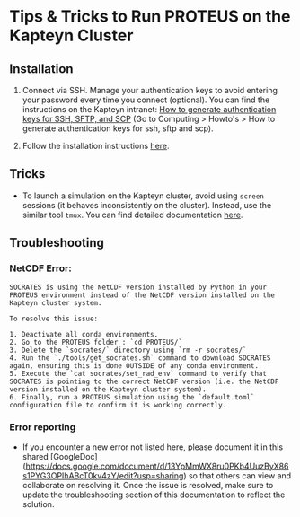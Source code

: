 # Tips & Tricks to Run PROTEUS on the Kapteyn Cluster

## Installation

1. Connect via SSH. Manage your authentication keys to avoid entering your password every time you connect (optional). You can find the instructions on the Kapteyn intranet: [How to generate authentication keys for SSH, SFTP, and SCP](https://www.astro.rug.nl/intranet/computing/index.php) (Go to Computing > Howto's > How to generate authentication keys for ssh, sftp and scp).

2. Follow the installation instructions [here](./installation.md).

## Tricks

- To launch a simulation on the Kapteyn cluster, avoid using `screen` sessions (it behaves inconsistently on the cluster). Instead, use the similar tool `tmux`. You can find detailed documentation [here](https://tmuxcheatsheet.com/).

## Troubleshooting

### NetCDF Error:

    SOCRATES is using the NetCDF version installed by Python in your PROTEUS environment instead of the NetCDF version installed on the Kapteyn cluster system.

    To resolve this issue:

    1. Deactivate all conda environments.
    2. Go to the PROTEUS folder : `cd PROTEUS/`
    3. Delete the `socrates/` directory using `rm -r socrates/`
    4. Run the `./tools/get_socrates.sh` command to download SOCRATES again, ensuring this is done OUTSIDE of any conda environment.
    5. Execute the `cat socrates/set_rad_env` command to verify that SOCRATES is pointing to the correct NetCDF version (i.e. the NetCDF version installed on the Kapteyn cluster system).
    6. Finally, run a PROTEUS simulation using the `default.toml` configuration file to confirm it is working correctly.

### Error reporting
- If you encounter a new error not listed here, please document it in this shared [GoogleDoc] (https://docs.google.com/document/d/13YpMmWX8ru0PKb4UuzByX86s1PYG3OPIhABcT0kv4zY/edit?usp=sharing) so that others can view and collaborate on resolving it. Once the issue is resolved, make sure to update the troubleshooting section of this documentation to reflect the solution.

